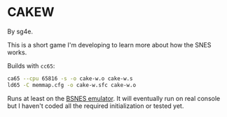 # CAKEW

By sg4e.

This is a short game I'm developing to learn more about how the SNES works.

Builds with `cc65`:
```sh
ca65 --cpu 65816 -s -o cake-w.o cake-w.s
ld65 -C memmap.cfg -o cake-w.sfc cake-w.o
```

Runs at least on the [BSNES emulator](https://github.com/bsnes-emu/bsnes). It will eventually run on real console but I haven't coded all the required initialization or tested yet.
